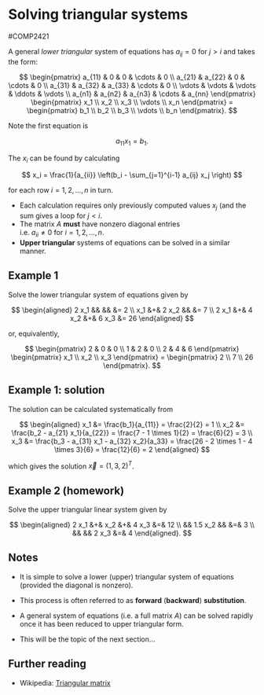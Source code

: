 # Solving triangular systems
#COMP2421

A general *lower triangular* system of equations has $a_{ij} = 0$ for $j > i$ and takes the form:

$$
 \begin{pmatrix}
 a_{11} & 0 & 0 & \cdots & 0 \\
 a_{21} & a_{22} & 0 & \cdots & 0 \\
 a_{31} & a_{32} & a_{33} & \cdots & 0 \\
 \vdots & \vdots & \vdots & \ddots & \vdots \\
a_{n1} & a_{n2} & a_{n3} & \cdots & a_{nn}
 \end{pmatrix}
 \begin{pmatrix}
 x_1 \\ x_2 \\ x_3 \\ \vdots \\ x_n
 \end{pmatrix} =
 \begin{pmatrix}
 b_1 \\ b_2 \\ b_3 \\ \vdots \\ b_n
 \end{pmatrix}.
$$

Note the first equation is

$$
a_{11} x_1 = b_1.
$$

The $x_i$ can be found by calculating

$$
x_i = \frac{1}{a_{ii}} \left(b_i - \sum_{j=1}^{i-1} a_{ij} x_j \right)
$$

for each row $i = 1, 2, \ldots, n$ in turn.

-   Each calculation requires only previously computed values $x_j$ (and the sum gives a loop for $j < i$.
-   The matrix $A$ **must** have nonzero diagonal entries\
    i.e. $a_{ii} \neq 0$ for $i = 1, 2, \ldots, n$.
-   **Upper triangular** systems of equations can be solved in a similar manner.

## Example 1

Solve the lower triangular system of equations given by

$$
\begin{aligned}
 2 x_1 && && &= 2 \\
 x_1 &+& 2 x_2 && &= 7 \\
 2 x_1 &+& 4 x_2 &+& 6 x_3 &= 26
\end{aligned}
$$

or, equivalently,

$$
\begin{pmatrix}
2 & 0 & 0 \\
1 & 2 & 0 \\
2 & 4 & 6
\end{pmatrix}
\begin{pmatrix}
x_1 \\ x_2 \\ x_3
\end{pmatrix} =
\begin{pmatrix}
2 \\ 7 \\ 26
\end{pmatrix}.
$$

## Example 1: solution

The solution can be calculated systematically from

$$
\begin{aligned}
x_1 &= \frac{b_1}{a_{11}} = \frac{2}{2} = 1 \\
x_2 &= \frac{b_2 - a_{21} x_1}{a_{22}}
= \frac{7 - 1 \times 1}{2} = \frac{6}{2} = 3 \\
x_3 &= \frac{b_3 - a_{31} x_1 - a_{32} x_2}{a_33}
= \frac{26 - 2 \times 1 - 4 \times 3}{6}  = \frac{12}{6}
= 2
\end{aligned}
$$

which gives the solution $\vec{x} = (1, 3, 2)^T$.

## Example 2 (homework)

Solve the upper triangular linear system given by

$$
\begin{aligned}
2 x_1 &+& x_2 &+& 4 x_3 &=& 12 \\
&& 1.5 x_2 && &=& 3 \\
&& && 2 x_3 &=& 4
\end{aligned}.
$$

## Notes

-   It is simple to solve a lower (upper) triangular system of equations (provided the diagonal is nonzero).

-   This process is often referred to as **forward** (**backward**) **substitution**.

-   A general system of equations (i.e. a full matrix $A$) can be solved rapidly once it has been reduced to upper triangular form.

-   This will be the topic of the next section...


## Further reading

- Wikipedia: [Triangular matrix](https://en.wikipedia.org/wiki/Triangular_matrix)
